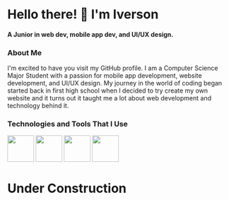 <h1>Hello there! 👋 I'm Iverson</h1>
<h4>A Junior in web dev, mobile app dev, and UI/UX design.</h3>

<h3>About Me</h3>

I'm excited to have you visit my GitHub profile. I am a Computer Science Major Student with a passion for mobile app development, website development, and UI/UX design. My journey in the world of coding began started back in first high school when I decided to try create my own website and it turns out it taught me a lot about web development and technology behind it.

<h3>Technologies and Tools That I Use</h3>

<span>
<img src="https://github.com/iberso/iberso/assets/74914280/8ee36078-16de-4460-90e9-25b3e3535712" height="60">
</span>

<span>
<img src="https://github.com/iberso/iberso/assets/74914280/4206c67d-0449-4e88-9623-74e7aa10502a" height="60">
</span>

<span>
<img src="https://github.com/iberso/iberso/assets/74914280/2f7d9c87-cbea-498c-8ea8-4730faa5e4d7" height="60">
</span>

<span>
<img src="https://github.com/iberso/iberso/assets/74914280/84b40ac0-ef6a-4ce9-a56f-9bdaf6bcb596" height="60">
</span>


<h1>Under Construction</h1>


<!--
**iberso/iberso** is a ✨ _special_ ✨ repository because its `README.md` (this file) appears on your GitHub profile.

Here are some ideas to get you started:

- 🔭 I’m currently working on ...
- 🌱 I’m currently learning ...
- 👯 I’m looking to collaborate on ...
- 🤔 I’m looking for help with ...
- 💬 Ask me about ...
- 📫 How to reach me: ...
- 😄 Pronouns: ...
- ⚡ Fun fact: ...
-->
